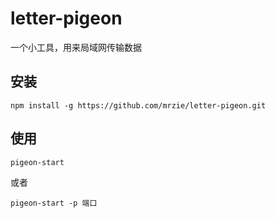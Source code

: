 # letter-pigeon

一个小工具，用来局域网传输数据

## 安装

```
npm install -g https://github.com/mrzie/letter-pigeon.git
```

## 使用
```
pigeon-start
```
或者
```
pigeon-start -p 端口
```